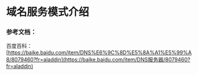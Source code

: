 # 域名服务模式介绍

### 参考文档：

百度百科：[https://baike.baidu.com/item/DNS%E6%9C%8D%E5%8A%A1%E5%99%A8/8079460?fr=aladdin](https://baike.baidu.com/item/DNS服务器/8079460?fr=aladdin)

### 



